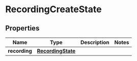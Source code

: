 
# RecordingCreateState

## Properties
Name | Type | Description | Notes
------------ | ------------- | ------------- | -------------
**recording** | [**RecordingState**](RecordingState.md) |  | 



